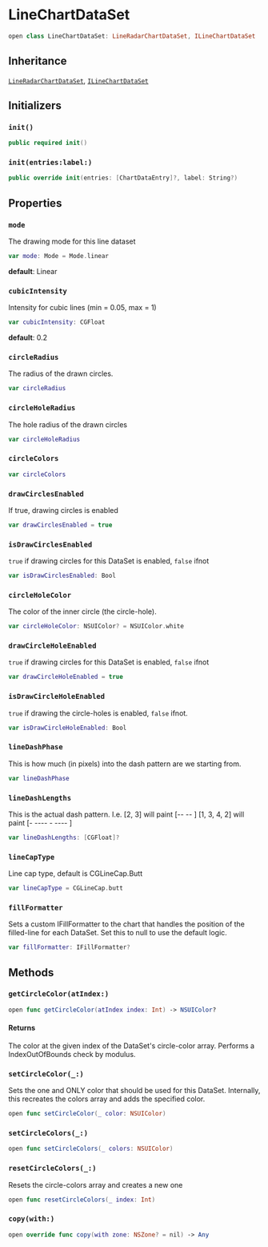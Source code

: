 # LineChartDataSet

``` swift
open class LineChartDataSet: LineRadarChartDataSet, ILineChartDataSet
```

## Inheritance

[`LineRadarChartDataSet`](/LineRadarChartDataSet), [`ILineChartDataSet`](/ILineChartDataSet)

## Initializers

### `init()`

``` swift
public required init()
```

### `init(entries:label:)`

``` swift
public override init(entries: [ChartDataEntry]?, label: String?)
```

## Properties

### `mode`

The drawing mode for this line dataset

``` swift
var mode: Mode = Mode.linear
```

**default**: Linear

### `cubicIntensity`

Intensity for cubic lines (min = 0.05, max = 1)

``` swift
var cubicIntensity: CGFloat
```

**default**: 0.2

### `circleRadius`

The radius of the drawn circles.

``` swift
var circleRadius
```

### `circleHoleRadius`

The hole radius of the drawn circles

``` swift
var circleHoleRadius
```

### `circleColors`

``` swift
var circleColors
```

### `drawCirclesEnabled`

If true, drawing circles is enabled

``` swift
var drawCirclesEnabled = true
```

### `isDrawCirclesEnabled`

`true` if drawing circles for this DataSet is enabled, `false` ifnot

``` swift
var isDrawCirclesEnabled: Bool
```

### `circleHoleColor`

The color of the inner circle (the circle-hole).

``` swift
var circleHoleColor: NSUIColor? = NSUIColor.white
```

### `drawCircleHoleEnabled`

`true` if drawing circles for this DataSet is enabled, `false` ifnot

``` swift
var drawCircleHoleEnabled = true
```

### `isDrawCircleHoleEnabled`

`true` if drawing the circle-holes is enabled, `false` ifnot.

``` swift
var isDrawCircleHoleEnabled: Bool
```

### `lineDashPhase`

This is how much (in pixels) into the dash pattern are we starting from.

``` swift
var lineDashPhase
```

### `lineDashLengths`

This is the actual dash pattern.
I.e. \[2, 3\] will paint \[--   --   \]
\[1, 3, 4, 2\] will paint \[-   ----  -   ----  \]

``` swift
var lineDashLengths: [CGFloat]?
```

### `lineCapType`

Line cap type, default is CGLineCap.Butt

``` swift
var lineCapType = CGLineCap.butt
```

### `fillFormatter`

Sets a custom IFillFormatter to the chart that handles the position of the filled-line for each DataSet. Set this to null to use the default logic.

``` swift
var fillFormatter: IFillFormatter?
```

## Methods

### `getCircleColor(atIndex:)`

``` swift
open func getCircleColor(atIndex index: Int) -> NSUIColor?
```

#### Returns

The color at the given index of the DataSet's circle-color array. Performs a IndexOutOfBounds check by modulus.

### `setCircleColor(_:)`

Sets the one and ONLY color that should be used for this DataSet.
Internally, this recreates the colors array and adds the specified color.

``` swift
open func setCircleColor(_ color: NSUIColor)
```

### `setCircleColors(_:)`

``` swift
open func setCircleColors(_ colors: NSUIColor)
```

### `resetCircleColors(_:)`

Resets the circle-colors array and creates a new one

``` swift
open func resetCircleColors(_ index: Int)
```

### `copy(with:)`

``` swift
open override func copy(with zone: NSZone? = nil) -> Any
```
